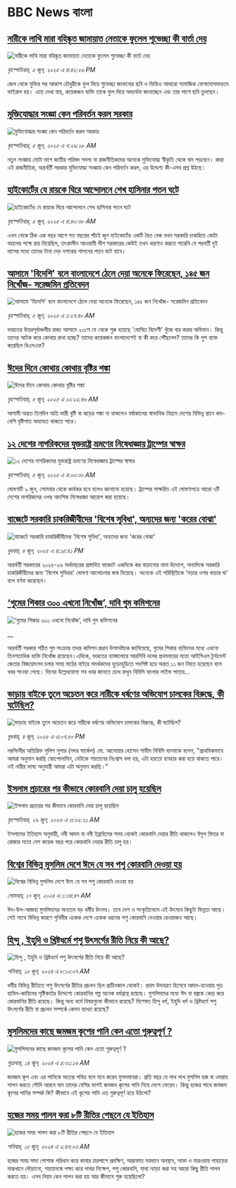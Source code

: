 # BBC News বাংলা## [নারীকে লাথি মারা বহিষ্কৃত জামায়াত নেতাকে ফুলেল শুভেচ্ছা কী বার্তা দেয়](https://www.bbc.com/bengali/articles/c36523k340yo?at_campaign=githubrss)![নারীকে লাথি মারা বহিষ্কৃত জামায়াত নেতাকে ফুলেল শুভেচ্ছা কী বার্তা দেয়](https://ichef.bbci.co.uk/ace/standard/240/cpsprodpb/aac8/live/34691ab0-4222-11f0-8cc8-25fa9323cd5d.jpg)_বৃহস্পতিবার, ৫ জুন, ২০২৫ এ ৪:৪২:২৬ PM_জেল থেকে মুক্তির পর আকাশ চৌধুরীকে ফুল দিয়ে শুভেচ্ছা জানানোর ছবি ও ভিডিও আবারো সামাজিক যোগাযোগমাধ্যমে ভাইরাল হয়। এতে দেখা যায়, কয়েকজন ব্যক্তি তাকে ফুল দিয়ে অভ্যর্থনা জানাচ্ছেন এবং তার পাশে ছবি তুলছেন।## [মুক্তিযোদ্ধার সংজ্ঞা কেন পরিবর্তন করল সরকার](https://www.bbc.com/bengali/articles/c8e68742e7wo?at_campaign=githubrss)![মুক্তিযোদ্ধার সংজ্ঞা কেন পরিবর্তন করল সরকার](https://ichef.bbci.co.uk/ace/standard/240/cpsprodpb/75a8/live/3f08d620-419d-11f0-b6e6-4ddb91039da1.jpg)_বৃহস্পতিবার, ৫ জুন, ২০২৫ এ ৭:২৯:২৮ AM_নতুন সংজ্ঞায় মোটা দাগে জাতীয় পরিষদ সদস্য বা রাজনীতিকদের অনেকে মুক্তিযোদ্ধা স্বীকৃতি থেকে বাদ পড়ছেন। কারা এই রাজনীতিক, অন্তর্বর্তী সরকার মুক্তিযোদ্ধা সংজ্ঞায় কেন পরিবর্তন করল, এর উদ্দেশ্য কী-এসব প্রশ্ন উঠছে।## [হাইকোর্টের যে রায়কে ঘিরে আন্দোলনে শেখ হাসিনার পতন ঘটে](https://www.bbc.com/bengali/articles/c23mzd3enmdo?at_campaign=githubrss)![হাইকোর্টের যে রায়কে ঘিরে আন্দোলনে শেখ হাসিনার পতন ঘটে](https://ichef.bbci.co.uk/ace/standard/240/cpsprodpb/f26c/live/26941490-3fd8-11f0-b6e6-4ddb91039da1.jpg)_বৃহস্পতিবার, ৫ জুন, ২০২৫ এ ৪:৪০:৩৮ AM_এখন থেকে ঠিক এক বছর আগে গত বছরের পাঁচই জুন হাইকোর্টের একটি দ্বৈত বেঞ্চ যখন সরকারি চাকরিতে কোটা বহালের পক্ষে রায় দিয়েছিল, তৎকালীন আওয়ামী লীগ সরকারের কেউই তখন ধারণাও করতে পারেনি যে পরবর্তী দুই মাসের মধ্যে তাদের টানা দেড় দশকের শাসনের পতন ঘটে যাবে।## [আসামে 'বিদেশি' বলে বাংলাদেশে ঠেলে দেয়া অনেকে ফিরেছেন, ১৪৫ জন নিখোঁজ- সরেজমিন প্রতিবেদন](https://www.bbc.com/bengali/articles/cpvkx943ddzo?at_campaign=githubrss)![আসামে 'বিদেশি' বলে বাংলাদেশে ঠেলে দেয়া অনেকে ফিরেছেন, ১৪৫ জন নিখোঁজ- সরেজমিন প্রতিবেদন](https://ichef.bbci.co.uk/ace/standard/240/cpsprodpb/bd73/live/08b76270-413a-11f0-bace-e1270fc31f5e.jpg)_বৃহস্পতিবার, ৫ জুন, ২০২৫ এ ১:২৭:৪০ AM_ভারতের উত্তরপূর্বাঞ্চলীয় রাজ্য আসামে ২৩শে মে থেকে শুরু হয়েছে 'ঘোষিত বিদেশী' খুঁজে বার করার অভিযান। কিন্তু তাদের আটক করে কোথায় রাখা হচ্ছে? তাদের কয়েকজন বাংলাদেশেই বা কী করে পৌঁছলেন? তাদের কি পুশ ব্যাক করেছিল বিএসএফ?## [ঈদের দিনে কোথায় কোথায় বৃষ্টির শঙ্কা](https://www.bbc.com/bengali/articles/cp8dpjzg3nqo?at_campaign=githubrss)![ঈদের দিনে কোথায় কোথায় বৃষ্টির শঙ্কা](https://ichef.bbci.co.uk/ace/standard/240/cpsprodpb/3880/live/4d17f740-41f3-11f0-bace-e1270fc31f5e.jpg)_বৃহস্পতিবার, ৫ জুন, ২০২৫ এ ১০:২২:৪৬ AM_আগামী অন্তত তিনদিন অতি ভারী বৃষ্টি বা ঝড়ের শঙ্কা না থাকলেও বর্ষাকালের স্বাভাবিক নিয়মে দেশের বিভিন্ন স্থানে কম-বেশি বৃষ্টিপাত অব্যাহত থাকতে পারে।## [১২ দেশের নাগরিকদের যুক্তরাষ্ট্র ভ্রমণের নিষেধাজ্ঞায় ট্রাম্পের স্বাক্ষর](https://www.bbc.com/bengali/articles/cz9y2yv5j9wo?at_campaign=githubrss)![১২ দেশের নাগরিকদের যুক্তরাষ্ট্র ভ্রমণের নিষেধাজ্ঞায় ট্রাম্পের স্বাক্ষর](https://ichef.bbci.co.uk/ace/standard/240/cpsprodpb/e484/live/28ea82c0-41bc-11f0-bfdf-bff31763b360.jpg)_বৃহস্পতিবার, ৫ জুন, ২০২৫ এ ৪:০০:৩০ AM_ঘোষণাটি ৯ জুন, সোমবার থেকে কার্যকর হবে বলেও জানানো হয়েছে। ট্রাম্পের সাক্ষরিত এই ঘোষণাপত্রে আরো ৭টি দেশের নাগরিকদের ওপর আংশিক নিষেধাজ্ঞা আরোপ করা হয়েছে।## [বাজেটে সরকারি চাকরিজীবীদের 'বিশেষ সুবিধা', অন্যদের জন্য 'করের বোঝা' ](https://www.bbc.com/bengali/articles/clyg0ygn5geo?at_campaign=githubrss)![বাজেটে সরকারি চাকরিজীবীদের 'বিশেষ সুবিধা', অন্যদের জন্য 'করের বোঝা' ](https://ichef.bbci.co.uk/ace/standard/240/cpsprodpb/6c89/live/4c2904a0-4149-11f0-a8f8-fd544bcd141d.jpg)_বুধবার, ৪ জুন, ২০২৫ এ ৪:১৫:৪১ PM_অন্তর্বর্তী সরকারের ২০২৫-২৬ অর্থবছরের প্রস্তাবিত বাজেটে একদিকে কর বাড়ানোর নানা উদ্যোগ, অন্যদিকে সরকারি চাকরিজীবীদের জন্য 'বিশেষ সুবিধার' ঘোষণা আলোচনার জন্ম দিয়েছে। অনেকে এই পরিস্থিতিকে 'মড়ার ওপর খাড়ার ঘা' বলে বর্ণনা করেছেন।## [‘গুমের শিকার ৩০০ এখনো নিখোঁজ’, দাবি গুম কমিশনের](https://www.bbc.co.uk/bengali/live/crmk1rdx8ket?at_campaign=githubrss)![‘গুমের শিকার ৩০০ এখনো নিখোঁজ’, দাবি গুম কমিশনের](https://ichef.bbci.co.uk/ace/standard/240/cpsprodpb/a867/live/46d306f0-4166-11f0-bace-e1270fc31f5e.jpg)__অন্তর্বর্তী সরকার গঠিত গুম সংক্রান্ত তদন্ত কমিশন প্রধান উপদেষ্টাকে জানিয়েছে, গুমের শিকার ব্যক্তিদের মধ্যে এখনো তিনশতাধিক ব্যক্তি নিখোঁজ রয়েছেন।এদিকে, ভারতের ব্যাঙ্গালোরে আরসিবি দলের প্রথমবারের মতো আইপিএল টুর্নামেন্ট জেতার বিজয়োৎসব চলার সময় মাঠের বাইরে সমর্থকদের হুড়োহুড়িতে পদপিষ্ট হয়ে অন্তত ১১ জন নিহত হয়েছেন বলে খবর পাওয়া গেছে। দিনের উল্লেখযোগ্য সব খবর জানতে চোখ রাখুন বিবিসি বাংলার লাইভ পাতায়...## [ভাড়ায় বাইকে তুলে অচেতন করে নারীকে ধর্ষণের অভিযোগ চালকের বিরুদ্ধে, কী ঘটেছিল?](https://www.bbc.com/bengali/articles/c9dq4zey3q5o?at_campaign=githubrss)![ভাড়ায় বাইকে তুলে অচেতন করে নারীকে ধর্ষণের অভিযোগ চালকের বিরুদ্ধে, কী ঘটেছিল?](https://ichef.bbci.co.uk/ace/standard/240/cpsprodpb/c26e/live/7a5fc380-4154-11f0-b6e6-4ddb91039da1.jpg)_বুধবার, ৪ জুন, ২০২৫ এ ৩:০৭:৫০ PM_নরসিংদীর অতিরিক্ত পুলিশ সুপার (সদর সার্কেল) মো. আনোয়ার হোসেন শামীম বিবিসি বাংলাকে বলেন, "প্রাথমিকভাবে আমরা অনুমান করছি স্কোপোলামিন, যেটাকে শয়তানের নিঃশ্বাস বলা হয়, এটা হয়তো ব্যবহার করা হয়ে থাকতে পারে। ওই নারীর ভাষ্য অনুযায়ী আমরা এটা অনুমান করছি।"## [ইসলাম প্রচারের পর কীভাবে কোরবানি দেয়া চালু হয়েছিল](https://www.bbc.com/bengali/articles/c4n94jv8gn5o?at_campaign=githubrss)![ইসলাম প্রচারের পর কীভাবে কোরবানি দেয়া চালু হয়েছিল](https://ichef.bbci.co.uk/ace/standard/240/cpsprodpb/5867/live/ccd48d20-14fc-11ee-816c-eb33efffe2a0.jpg)_বৃহস্পতিবার, ২৯ জুন, ২০২৩ এ ৩:৩২:২১ AM_ইসলামের ইতিহাস অনুযায়ী, নবী আদম বা নবী ইব্রাহিমের সময় থেকেই কোরবানি দেয়ার রীতি থাকলেও ঈদুল ফিতর বা রোজার মতো বেশ কয়েক বছর পরে কোরবানি দেয়ার রীতি চালু হয়।## [বিশ্বের বিভিন্ন মুসলিম দেশে ঈদে যে সব পশু কোরবানি দেওয়া হয়](https://www.bbc.com/bengali/articles/cw00273x4g6o?at_campaign=githubrss)![বিশ্বের বিভিন্ন মুসলিম দেশে ঈদে যে সব পশু কোরবানি দেওয়া হয়](https://ichef.bbci.co.uk/ace/standard/240/cpsprodpb/93f5/live/12e84010-2bcf-11ef-a88c-091dd981830a.jpg)_সোমবার, ১৭ জুন, ২০২৪ এ ১:৩৪:৪৭ AM_ঈদ-উল-আজহা মুসলিমদের অন্যতম বড় ধর্মীয় উৎসব। তবে দেশ ও সংস্কৃতিভেদে এই উৎসবে কিছুটা ভিন্নতা আছে। সেই সাথে বিভিন্ন কারণে পৃথিবীর একেক দেশে একেক ধরনের পশু কোরবানি দেওয়ার রেওয়াজও আছে।## [হিন্দু , ইহুদি ও খ্রিষ্টধর্মে পশু উৎসর্গের রীতি নিয়ে কী আছে?](https://www.bbc.com/bengali/articles/cyxxpnyl9geo?at_campaign=githubrss)![হিন্দু , ইহুদি ও খ্রিষ্টধর্মে পশু উৎসর্গের রীতি নিয়ে কী আছে?](https://ichef.bbci.co.uk/ace/standard/240/cpsprodpb/4e14/live/880d8b70-255d-11ef-b3df-572685bc76f0.jpg)_শনিবার, ১৫ জুন, ২০২৪ এ ৮:১০:৩৭ AM_ধর্মীয় বিভিন্ন রীতিতে পশু উৎসর্গের রীতির প্রচলন ছিল প্রাচীনকাল থেকেই। প্রথম উদাহরণ হিসেবে আদম-হাওয়ার পুত্র হাবিল-কাবিলের সৃষ্টিকর্তার উদ্দেশ্যে কোরবানির গল্প অনেক ধর্মগ্রন্থে রয়েছে। মুসলিমদের মধ্যে ঈদ বা হজ্বকে কেন্দ্র করে কোরবানির রীতি রয়েছে। কিন্তু অন্য ধর্মে বিষয়গুলো কীভাবে রয়েছে? বিশেষত হিন্দু ধর্ম, ইহুদি ধর্ম ও খ্রিষ্টধর্মে পশু উৎসর্গের রীতি বা প্রচলন সম্পর্কে কেমন ব্যাখ্যা রয়েছে?## [মুসলিমদের কাছে জমজম কূপের পানি কেন এতো গুরুত্বপূর্ণ ?](https://www.bbc.com/bengali/articles/cd11r0g4564o?at_campaign=githubrss)![মুসলিমদের কাছে জমজম কূপের পানি কেন এতো গুরুত্বপূর্ণ ?](https://ichef.bbci.co.uk/ace/standard/240/cpsprodpb/e431/live/e3d2efb0-2a10-11ef-b3b8-ed2dd2d12607.jpg)_শুক্রবার, ১৪ জুন, ২০২৪ এ ৫:৩১:১৬ AM_জমজম কূপ এবং এর পানিকে অত্যন্ত পবিত্র বলে মনে করেন মুসলমানরা। প্রতি বছর যে লাখ লাখ মুসলিম হজ বা ওমরাহ পালন করতে সৌদি আরবে যান তাদের বেশির ভাগই জমজম কূপের পানি নিয়ে দেশে ফেরেন। কিন্তু হজের সাথে জমজম কূপের পানির সম্পর্ক কি? কীভাবে এই কূপের পানি এত গুরুত্বপূর্ণ হয়ে উঠলো?## [হজের সময় পালন করা ৮টি রীতির পেছনে যে ইতিহাস](https://www.bbc.com/bengali/articles/c9rrwdln1qwo?at_campaign=githubrss)![হজের সময় পালন করা ৮টি রীতির পেছনে যে ইতিহাস](https://ichef.bbci.co.uk/ace/standard/240/cpsprodpb/cbd8/live/2f7cc810-287b-11ef-83a2-e35a1d22cd73.jpg)_শনিবার, ১৫ জুন, ২০২৪ এ ২:৪৭:০৩ AM_হজের সময় সাদা পোশাক পরিধান করে কাবার চারপাশে প্রদক্ষিণ, আরাফাত ময়দানে অবস্থান, সাফা ও মারওয়ায় পাহাড়ের মাঝখানে দৌড়ানো, শয়তানকে লক্ষ্য করে পাথর নিক্ষেপ, পশু কোরবানি, মাথা ন্যাড়া করা সহ আরো কিছু রীতি পালন করতে হয়। এসব নিয়ম কেন পালন করা হয় আর কীভাবে শুরু হয়েছিলো?